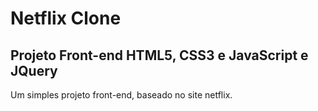 # Netflix Clone

## Projeto Front-end HTML5, CSS3 e JavaScript e JQuery

Um simples projeto front-end, baseado no site netflix.
